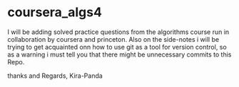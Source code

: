 # coursera_algs4
I will be adding solved practice questions from the algorithms course run in collaboration by coursera and princeton. Also on the side-notes i will be  trying to get acquainted onn how to use git as a tool for version control, so  as a warning i must tell you that there might be unnecessary commits to this Repo.

thanks and Regards,
Kira-Panda
